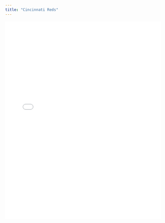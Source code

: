 ```yaml
---
title: "Cincinnati Reds"
---
```



<iframe id="igraph" scrolling="no" style="border:none;" seamless="seamless" src="/plots/CIN.html" height="640" width="100%"></iframe>